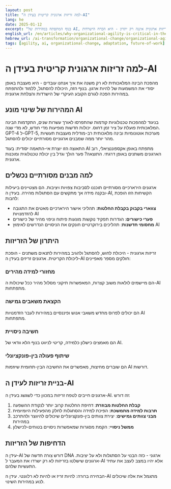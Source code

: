 ```yaml
---
layout: post
title: "למה זריזות ארגונית קריטית בעידן ה-AI"
lang: he
date: 2025-01-12
excerpt: "בנוף המתפתח במהירות של AI, זריזות ארגונית איננה רק יתרון - היא הכרח הישרדות."
english_url: /en/articles/why-organizational-agility-is-critical-in-the-ai-era/
hebrew_url: /ai-transformation/organizational-change/organizational-agility-ai-era-he/
tags: [agility, ai, organizational-change, adaptation, future-of-work]
---
```


# למה זריזות ארגונית קריטית בעידן ה-AI

מהפכת הבינה המלאכותית לא רק משנה את איך אנחנו עובדים - היא מעצבת באופן יסודי את המשמעות של להיות ארגון. בנוף הזה, היכולת להסתגל, ללמוד ולהתפתח במהירות הפכה לגורם הקובע העיקרי של הישרדות והצלחת ארגונית.

## המהירות של שינוי מונע AI

בניגוד למהפכות טכנולוגיות קודמות שהתפרסו לאורך עשרות שנים, התקדמות הבינה המלאכותית פועלת על ציר זמן דחוס. יכולות חדשות מופיעות מדי חודש, לא מדי שנה. GPT-4 ל-GPT-5, מערכות אוטונומיות ובינה מלאכותית רב-מודלית מעצבות תעשיות מהר יותר ממה שמבנים ארגוניים מסורתיים יכולים להסתגל.

התאוצה הזו יוצרת אי-התאמה יסודית: בעוד AI מתפתח באופן אקספוננציאלי, רוב הארגונים משתנים באופן דרגתי. התוצאה? פער הולך וגדל בין יכולת טכנולוגית ומוכנות ארגונית.

## למה מבנים מסורתיים נכשלים

ארגונים הירארכיים מסורתיים תוכננו לסביבות צפויות ויציבות. הם מצטיינים ביעילות ובקנה מידה אך מתקשים עם הסתגלות מהירה. בעידן ה-AI, הקשיחות הזו הופכת לחבות:

- **צווארי בקבוק בקבלת החלטות**: תהליכי אישור הירארכיים מאטים את התגובה להזדמנויות AI
- **פערי כישורים**: הגדרות תפקיד נוקשות מונעות פיתוח וניפוי מהיר של כישורים
- **מחסומי חדשנות**: תהליכים בירוקרטיים חונקים את הניסויים הנדרשים לאימוץ AI

## היתרון של הזריזות

זריזות ארגונית - היכולת לחוש, להסתגל ולהגיב במהירות לתנאים משתנים - הופכת ליכולת הקריטית. ארגונים זריזים בעידן ה-AI חולקים מספר מאפיינים:

### מחזורי למידה מהירים
הם מיישמים לולאות משוב קצרות, המאפשרות תיקוני מסלול מהיר ככל שיכולות ה-AI מתפתחות.

### הקצאת משאבים גמישה
הם יכולים לפרוס מחדש משאבי אנוש ופיננסיים במהירות לעבר הזדמנויות AI מתפתחות.

### חשיבה ניסויית
הם מאמצים כישלון כלמידה, קריטי לניווט בנוף הלא וודאי של AI.

### שיתוף פעולה בין-פונקציונלי
הם שוברים מחיצות, מאפשרים את החשיבה הבין-תחומית שיוזמות AI דורשות.

## בניית זריזות לעידן ה-AI

ארגונים חייבים לטפח זריזות במכוון כדי לשגשג בעידן ה-AI. זה דורש:

1. **קבלת החלטות מבוזרת**: דחיפת החלטות קרוב יותר לנקודת ההשפעה
2. **תרבות למידה מתמשכת**: הפיכת למידה והסתגלות לחלק מהפעילות היומיומית
3. **מבני צוותים גמישים**: יצירת צוותים בין-פונקציונליים שיכולים להיווצר ולהתרכב במהירות
4. **ממשל ניסויי**: הקמת מסגרות שמאפשרות ניסויים בטוחים-לכישלון

## הדחיפות של הזריזות

עידן ה-AI דורש צורה חדשה של DNA ארגוני - כזה הבנוי על הסתגלות ולא על יציבות. ארגונים שישלטו בזריזות לא רק ישרדו את המעבר ל-AI אלא יהיו במצב לעצב את עתיד התעשיות שלהם.

הבחירה ברורה: להיות זריז או להיות לא רלוונטי. עידן ה-AI מתגמל את אלה שיכולים לנוע במהירות השינוי.